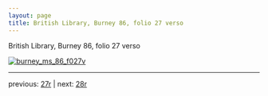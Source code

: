 ```yaml
---
layout: page
title: British Library, Burney 86, folio 27 verso
---
```


British Library, Burney 86, folio 27 verso

[![burney_ms_86_f027v](http://www.homermultitext.org/iipsrv?IIIF=/project/homer/pyramidal/deepzoom/bl/burney86imgs/v1/burney_ms_86_f027v.tif/full/800,/0/default.jpg)](http://www.homermultitext.org/ict2/?urn=urn:cite2:bl:burney86imgs.v1:burney_ms_86_f027v) 

---

previous:  [27r](../27r/) | next: [28r](../28r/)